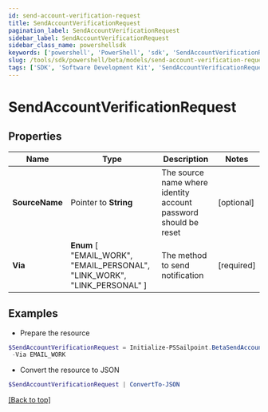 ```yaml
---
id: send-account-verification-request
title: SendAccountVerificationRequest
pagination_label: SendAccountVerificationRequest
sidebar_label: SendAccountVerificationRequest
sidebar_class_name: powershellsdk
keywords: ['powershell', 'PowerShell', 'sdk', 'SendAccountVerificationRequest'] 
slug: /tools/sdk/powershell/beta/models/send-account-verification-request
tags: ['SDK', 'Software Development Kit', 'SendAccountVerificationRequest']
---
```



# SendAccountVerificationRequest

## Properties

Name | Type | Description | Notes
------------ | ------------- | ------------- | -------------
**SourceName** |  Pointer to **String** | The source name where identity account password should be reset | [optional] 
**Via** |   **Enum** [  "EMAIL_WORK",    "EMAIL_PERSONAL",    "LINK_WORK",    "LINK_PERSONAL" ] | The method to send notification | [required]

## Examples

- Prepare the resource
```powershell
$SendAccountVerificationRequest = Initialize-PSSailpoint.BetaSendAccountVerificationRequest  -SourceName Active Directory Source `
 -Via EMAIL_WORK
```

- Convert the resource to JSON
```powershell
$SendAccountVerificationRequest | ConvertTo-JSON
```


[[Back to top]](#) 

